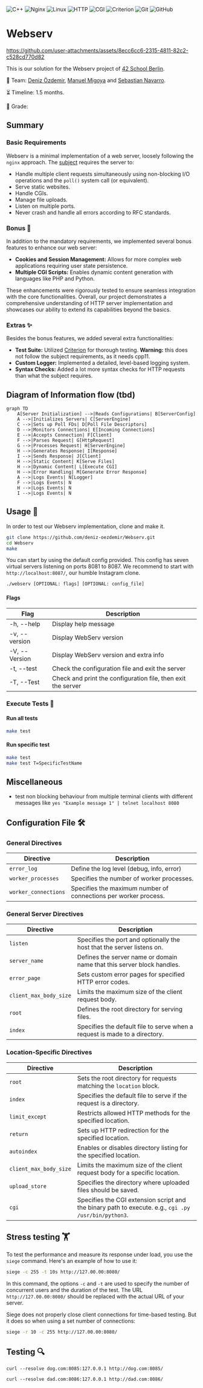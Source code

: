 ![C++](https://img.shields.io/badge/C++-00599C?style=for-the-badge&logo=c%2B%2B&logoColor=white)
![Nginx](https://img.shields.io/badge/Nginx-009639?style=for-the-badge&logo=nginx&logoColor=white)
![Linux](https://img.shields.io/badge/Linux-FCC624?style=for-the-badge&logo=linux&logoColor=black)
![HTTP](https://img.shields.io/badge/HTTP-00599C?style=for-the-badge&logo=http&logoColor=white)
![CGI](https://img.shields.io/badge/CGI-FF6F00?style=for-the-badge&logo=common-gateway-interface&logoColor=white)
![Criterion](https://img.shields.io/badge/Criterion-FF6F00?style=for-the-badge&logo=criterion&logoColor=white)
![Git](https://img.shields.io/badge/Git-F05032?style=for-the-badge&logo=git&logoColor=white)
![GitHub](https://img.shields.io/badge/GitHub-181717?style=for-the-badge&logo=github&logoColor=white)

# Webserv
https://github.com/user-attachments/assets/8ecc6cc6-2315-4811-82c2-c528cd770d82

This is our solution for the Webserv project of [42 School Berlin](https://42berlin.de/de/). 

👥 Team: [Deniz Özdemir](https://github.com/deniz-oezdemir), [Manuel Migoya](https://github.com/migmanu/) and [Sebastian Navarro](https://github.com/SebasNadu/).

⏳ Timeline: 1.5 months.

🏅 Grade:

## Summary

### Basic Requirements
Webserv is a minimal implementation of a web server, loosely following the `nginx` approach. The [subject](en.subject.pdf) requires the server to:

- Handle multiple client requests simultaneously using non-blocking I/O operations and the `poll()` system call (or equivalent).
- Serve static websites.
- Handle CGIs.
- Manage file uploads.
- Listen on multiple ports.
- Never crash and handle all errors according to RFC standards.

### Bonus 🎉
In addition to the mandatory requirements, we implemented several bonus features to enhance our web server:

- **Cookies and Session Management:** Allows for more complex web applications requiring user state persistence.
- **Multiple CGI Scripts:** Enables dynamic content generation with languages like PHP and Python.

These enhancements were rigorously tested to ensure seamless integration with the core functionalities. Overall, our project demonstrates a comprehensive understanding of HTTP server implementation and showcases our ability to extend its capabilities beyond the basics.

### Extras ✨
Besides the bonus features, we added several extra functionalities:

- **Test Suite:** Utilized [Criterion](https://github.com/Snaipe/Criterion) for thorough testing. **Warning:** this does not follow the subject requirements, as it needs cpp11.
- **Custom Logger:** Implemented a detailed, level-based logging system.
- **Syntax Checks:** Added a lot more syntax checks for HTTP requests than what the subject requires.


## Diagram of Information flow (tbd)

```mermaid
graph TD
    A[Server Initialization] -->|Reads Configurations| B[ServerConfig]
    A -->|Initializes Servers| C[ServerEngine]
    C -->|Sets up Poll FDs| D[Poll File Descriptors]
    D -->|Monitors Connections| E[Incoming Connections]
    E -->|Accepts Connection| F[Client]
    F -->|Parses Request| G[HttpRequest]
    G -->|Processes Request| H[ServerEngine]
    H -->|Generates Response| I[Response]
    I -->|Sends Response| J[Client]
    H -->|Static Content| K[Serve Files]
    H -->|Dynamic Content| L[Execute CGI]
    H -->|Error Handling| M[Generate Error Response]
    A -->|Logs Events| N[Logger]
    F -->|Logs Events| N
    H -->|Logs Events| N
    I -->|Logs Events| N
```


## Usage 🚀

In order to test our Webserv implementation, clone and make it.


```bash
git clone https://github.com/deniz-oezdemir/Webserv.git
cd Webserv
make
```
You can start by using the default config provided. This config has seven virtual servers listening on ports 8081 to 8087. We recommend to start with `http://localhost:8087/`, our humble Instagram clone.

```bash
./webserv [OPTIONAL: flags] [OPTIONAL: config_file]
```

#### Flags

| Flag          | Description                                                  |
| ------------- | ------------------------------------------------------------ |
| -h, --help    | Display help message                                         |
| -v, --version | Display WebServ version                                      |
| -V, --Version | Display WebServ version and extra info                       |
| -t, --test    | Check the configuration file and exit the server             |
| -T, --Test    | Check and print the configuration file, then exit the server |

### Execute Tests 🧪

#### Run all tests

```bash
make test
```

#### Run specific test

```bash
make test
make test T=SpecificTestName
```

## Miscellaneous

- test non blocking behaviour from multiple terminal clients with different messages like `yes "Example message 1" | telnet localhost 8080`

## Configuration File 🛠️

### General Directives

| Directive            | Description                                                     |
| -------------------- | --------------------------------------------------------------- |
| `error_log`          | Define the log level (debug, info, error)                       |
| `worker_processes`   | Specifies the number of worker processes.                       |
| `worker_connections` | Specifies the maximum number of connections per worker process. |

### General Server Directives

| Directive              | Description                                                                |
| ---------------------- | -------------------------------------------------------------------------- |
| `listen`               | Specifies the port and optionally the host that the server listens on.     |
| `server_name`          | Defines the server name or domain name that this server block handles.     |
| `error_page`           | Sets custom error pages for specified HTTP error codes.                    |
| `client_max_body_size` | Limits the maximum size of the client request body.                        |
| `root`                 | Defines the root directory for serving files.                              |
| `index`                | Specifies the default file to serve when a request is made to a directory. |

### Location-Specific Directives

| Directive              | Description                                                                                          |
| ---------------------- | ---------------------------------------------------------------------------------------------------- |
| `root`                 | Sets the root directory for requests matching the `location` block.                                  |
| `index`                | Specifies the default file to serve if the request is a directory.                                   |
| `limit_except`         | Restricts allowed HTTP methods for the specified location.                                           |
| `return`               | Sets up HTTP redirection for the specified location.                                                 |
| `autoindex`            | Enables or disables directory listing for the specified location.                                    |
| `client_max_body_size` | Limits the maximum size of the client request body for a specific location.                          |
| `upload_store`         | Specifies the directory where uploaded files should be saved.                                        |
| `cgi`                  | Specifies the CGI extension script and the binary path to execute. e.g., `cgi .py /usr/bin/python3`. |


## Stress testing 🏋️

To test the performance and measure its response under load, you use the `siege` command. Here's an example of how to use it:

```bash
siege -c 255 -t 10s http://127.00.00:8080/
```

In this command, the options `-c` and `-t` are used to specify the number of concurrent users and the duration of the test. The URL `http://127.00.00:8080/` should be replaced with the actual URL of your server.

Siege does not properly close client connections for time-based testing. But it does so when using a set number of connections:

```bash
siege -r 10 -c 255 http://127.00.00:8080/
```

## Testing 🔍

`curl --resolve dog.com:8085:127.0.0.1 http://dog.com:8085/`

`curl --resolve dad.com:8086:127.0.0.1 http://dad.com:8086/`

